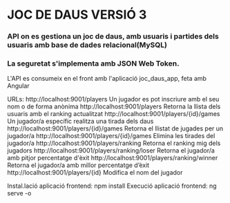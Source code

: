 # JOC DE DAUS VERSIÓ 3

### API on es gestiona un joc de daus, amb usuaris i partides dels usuaris amb base de dades relacional(MySQL)<br>
### La seguretat s'implementa amb JSON Web Token.

L'API es consumeix en el front amb l'aplicació joc_daus_app, feta amb Angular

URLs:
http://localhost:9001/players  Un jugador es pot inscriure amb el seu nom o de forma anònima
http://localhost:9001/players  Retorna la llista dels usuaris amb el ranking actualitzat
http://localhost:9001/players/{id}/games  Un jugador/a específic realitza una tirada dels daus
http://localhost:9001/players/{id}/games  Retorna el llistat de jugades per un jugador/a
http://localhost:9001/players/{id}/games  Elimina les tirades del jugador/a
http://localhost:9001/players/ranking     Retorna el ranking mig dels jugadors
http://localhost:9001/players/ranking/loser Retorna el jugador/a amb pitjor percentatge d'èxit
http://localhost:9001/players/ranking/winner Retorna el jugador/a  amb millor percentatge d’èxit
http://localhost:9001/players/{id} Modifica el nom del jugador


Instal.lació aplicació frontend:  npm install
Execució aplicació frontend: ng serve -o
